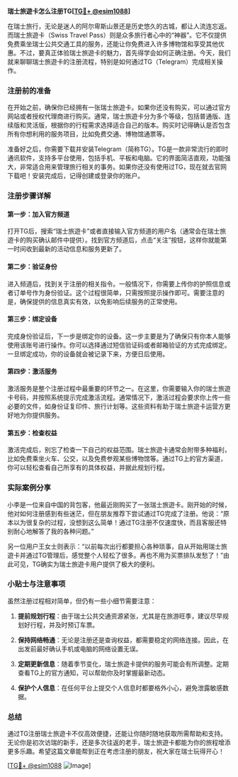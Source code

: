 **瑞士旅遊卡怎么注册TG[[TG💪+ @esim1088](https://t.me/s/esim1088)]**

在瑞士旅行，无论是迷人的阿尔卑斯山景还是历史悠久的古城，都让人流连忘返。而瑞士旅遊卡（Swiss Travel Pass）则是众多旅行者心中的“神器”。它不仅提供免费乘坐瑞士公共交通工具的服务，还能让你免费进入许多博物馆和享受其他优惠。不过，要真正体验瑞士旅遊卡的魅力，首先得学会如何正确注册。今天，我们就来聊聊瑞士旅遊卡的注册流程，特别是如何通过TG（Telegram）完成相关操作。

### 注册前的准备

在开始之前，确保你已经拥有一张瑞士旅遊卡。如果你还没有购买，可以通过官方网站或者授权代理商进行购买。通常，瑞士旅遊卡分为多个等级，包括普通版、连续版和灵活版，根据你的行程需求选择适合自己的版本。购买时记得确认是否包含所有你想利用的服务项目，比如免费交通、博物馆通票等。

准备好之后，你需要下载并安装Telegram（简称TG）。TG是一款非常流行的即时通讯软件，支持多平台使用，包括手机、平板和电脑。它的界面简洁直观，功能强大，非常适合用来管理旅行相关的事务。如果你还没有使用过TG，现在就去官网下载吧！安装完成后，记得创建或登录你的账户。

### 注册步骤详解

#### 第一步：加入官方频道

打开TG后，搜索“瑞士旅遊卡”或者直接输入官方频道的用户名（通常会在瑞士旅遊卡的购买确认邮件中提供）。找到官方频道后，点击“关注”按钮，这样你就能第一时间收到最新的活动信息和服务更新了。

#### 第二步：验证身份

进入频道后，找到关于注册的相关指令。一般情况下，你需要上传你的护照信息或者订单号作为身份验证。这个过程很简单，只需按照提示操作即可。需要注意的是，确保提供的信息真实有效，以免影响后续服务的正常使用。

#### 第三步：绑定设备

完成身份验证后，下一步是绑定你的设备。这一步主要是为了确保只有你本人能够使用该账号进行操作。你可以选择通过短信验证码或者邮箱验证的方式完成绑定。一旦绑定成功，你的设备就会被记录下来，方便日后使用。

#### 第四步：激活服务

激活服务是整个注册过程中最重要的环节之一。在这里，你需要输入你的瑞士旅遊卡号码，并按照系统提示完成激活流程。通常情况下，激活过程会要求你上传一些必要的文件，如身份证复印件、旅行计划等。这些资料有助于瑞士旅遊卡运营方更好地为你提供服务。

#### 第五步：检查权益

激活完成后，别忘了检查一下自己的权益范围。瑞士旅遊卡通常会附带多种福利，比如免费乘坐火车、公交，以及免费参观某些博物馆等。通过TG上的官方渠道，你可以轻松查看自己所享有的具体权益，并据此规划行程。

### 实际案例分享

小李是一位来自中国的背包客，他最近刚购买了一张瑞士旅遊卡。刚开始的时候，他对如何注册感到有些迷茫，但在朋友推荐下尝试通过TG完成了注册。他说：“原本以为很复杂的过程，没想到这么简单！通过TG注册不仅速度快，而且客服还特别耐心地解答了我的各种问题。”

另一位用户王女士则表示：“以前每次出行都要担心各种琐事，自从开始用瑞士旅遊卡并通过TG管理后，感觉整个人轻松了很多。再也不用为买票排队发愁了！”由此可见，TG确实为瑞士旅遊卡用户提供了极大的便利。

### 小贴士与注意事项

虽然注册过程相对简单，但仍有一些小细节需要注意：

1. **提前规划行程**：由于瑞士公共交通资源紧张，尤其是在旅游旺季，建议尽早规划好行程，并及时预订车票。
   
2. **保持网络畅通**：无论是注册还是查询权益，都需要稳定的网络连接。因此，在出发前最好确认手机或电脑的网络设置无误。

3. **定期更新信息**：随着季节变化，瑞士旅遊卡提供的服务可能会有所调整。定期查看TG上的官方通知，可以帮助你及时掌握最新动态。

4. **保护个人信息**：在任何平台上提交个人信息时都要格外小心，避免泄露敏感数据。

### 总结

通过TG注册瑞士旅遊卡不仅高效便捷，还能让你随时随地获取所需帮助和支持。无论你是初次访瑞的新手，还是多次往返的老手，瑞士旅遊卡都能为你的旅程增添更多乐趣。希望这篇文章能帮到正在考虑注册的朋友，祝大家在瑞士玩得开心！

[[TG💪+ @esim1088](https://t.me/s/esim1088) ![Image](https://i.postimg.cc/4NQfJmqS/Snipaste-2025-05-13-00-14-12.png)]